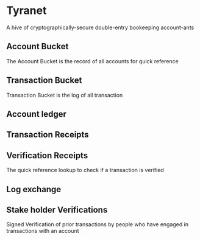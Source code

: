 # Tyranet
A hive of cryptographically-secure double-entry bookeeping account-ants

## Account Bucket
  The Account Bucket is the record of all accounts for quick reference
## Transaction Bucket
  Transaction Bucket is the log of all transaction
## Account ledger
## Transaction Receipts
## Verification Receipts
  The quick reference lookup to check if a transaction is verified
## Log exchange
## Stake holder Verifications
Signed Verification of prior transactions by people who have engaged in transactions with an account
